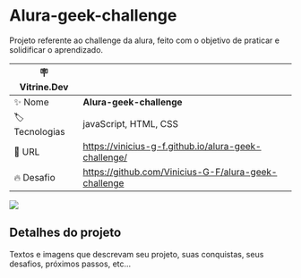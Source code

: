# Alura-geek-challenge

Projeto referente ao challenge da alura, feito com o objetivo de praticar e solidificar o aprendizado.

| :placard: Vitrine.Dev |     |
| -------------  | --- |
| :sparkles: Nome        | **Alura-geek-challenge**
| :label: Tecnologias | javaScript, HTML, CSS
| :rocket: URL         | https://vinicius-g-f.github.io/alura-geek-challenge/
| :fire: Desafio     | https://github.com/Vinicius-G-F/alura-geek-challenge

<!-- Inserir imagem com a #vitrinedev ao final do link -->
![](https://via.placeholder.com/1200x500.png?text=imagem+lindona+do+meu+projeto#vitrinedev)

## Detalhes do projeto

Textos e imagens que descrevam seu projeto, suas conquistas, seus desafios, próximos passos, etc...
